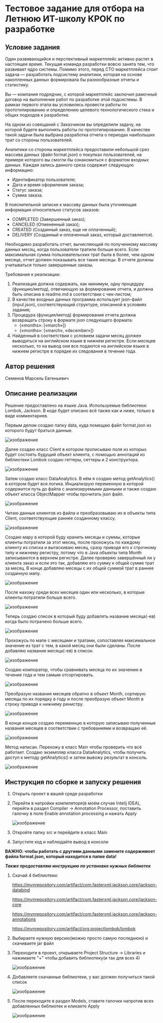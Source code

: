 # Тестовое задание для отбора на Летнюю ИТ-школу КРОК по разработке

## Условие задания
Один развивающийся и перспективный маркетплейс активно растет в настоящее время. Текущая команда разработки вовсю занята тем, что развивает ядро системы. Помимо этого, перед CTO маркетплейса стоит задача — разработать подсистему аналитики, которая на основе накопленных данных формировала бы разнообразные отчеты и статистику.

Вы — компания подрядчик, с которой маркетплейс заключил рамочный договор на выполнение работ по разработке этой подсистемы. В рамках первого этапа вы условились провести работы по прототипированию и определению целевого технологического стека и общих подходов к разработке.

На одном из совещаний с Заказчиком вы определили задачу, на которой будете выполнять работы по прототипированию. В качестве такой задачи была выбрана разработка отчета о периодах наибольших трат со стороны пользователей.

Аналитики со стороны маркетплейса предоставили небольшой срез массива данных (файл format.json) о покупках пользователей, на примере которого вы смогли бы ознакомиться с форматом входных данных. Каждая запись данного среза содержит следующую информацию:
- Идентификатор пользователя;
- Дата и время оформления заказа;
- Статус заказа;
- Сумма заказа.

В пояснительной записке к массиву данных была уточняющая информация относительно статусов заказов:
- COMPLETED (Завершенный заказ);
- CANCELED (Отмененный заказ);
- CREATED (Созданный заказ, еще не оплаченный);
- DELIVERY (Созданный и оплаченный заказ, который доставляется).

Необходимо разработать отчет, вычисляющий по полученному массиву данных месяц, когда пользователи тратили больше всего. Если максимальная сумма пользовательских трат была в более, чем одном месяце, отчет должен показывать все такие месяцы. В отчете должны учитываться только завершенные заказы.

Требования к реализации:
1. Реализация должна содержать, как минимум, одну процедуру (функцию/метод), отвечающую за формирование отчета, и должна быть описана в readme.md в соответствии с чек-листом;
2. В качестве входных данных программа использует json-файл (input.json), соответствующий структуре, описанной в условиях задания;
3. Процедура (функция/метод) формирования отчета должна возвращать строку в формате json следующего формата:
   - {«months»: [«march»]} 
   - {«months»: [«march», «december»]}
4. Найденный в соответствии с условием задачи месяц должен выводиться на английском языке в нижнем регистре. Если месяцев несколько, то на вывод они все подаются на английском языке в нижнем регистре в порядке их следования в течение года.

## Автор решения
Семенов Марсель Евгеньевич

## Описание реализации
Решение предоставлено на языке Java.
Используемые библиотеки: Lombok, Jackson.
В коде будет описано всё также как и ниже, только в виде комментариев.

Первым делом создаю папку data, куда помещаю файл format.json из которого будут браться данные.

![изображение](https://github.com/slattchrome/school2024-test-task1/assets/112937058/a384c75a-1207-4673-a37f-522150965161)

Далее создаю класс Client в котором прописываю поля из которых будет состоять будущий объект клиента, c помощью аннотаций из библиотеки Lombok создаю геттеры, сеттеры и 2 конструктора.

![изображение](https://github.com/slattchrome/school2024-test-task1/assets/112937058/21536264-9426-44aa-a900-2e9781320626)

Затем создаю класс DataAnalytics. В нём я создаю метод getAnalytics() в котором будет вся логика.
Инциализрую переменную в которой содержится путь до файла с анализируемыми данными и также создаю объект класса ObjectMapper чтобы прочитать json файл.

![изображение](https://github.com/slattchrome/school2024-test-task1/assets/112937058/cf2762f9-1f8e-41f3-92fc-04141cfc9c7b)

Читаю данные клиентов из файла и преобразовываю их в объекты типа Client, соответствующие раннее созданному классу.

![изображение](https://github.com/slattchrome/school2024-test-task1/assets/112937058/1793dcc3-29af-42be-98dd-207357dc32ed)

Создаю мару в которой буду хранить месяцы и суммы, которые клиенты потратили за этот месяц, после прохожусь по каждому клиенту из списка и вытаскиваю месяц, сразу приводя его к строчному типу и нижнему регистру, потому что в Java объекты типа Month записываются в верхнем регистре. Далее проверяю завершённый ли у клиента заказ и если это так, добавляю его сумму к общей сумме трат за месяц. В конце добавляю месяцы с их общей суммой трат в раннее созданную мапу.

![изображение](https://github.com/slattchrome/school2024-test-task1/assets/112937058/fe3e0831-ef22-472e-87cb-be0200b371d7)

После нахожу среди всех месяцев один или несколько, в которые клиенты потратили больше всего.

![изображение](https://github.com/slattchrome/school2024-test-task1/assets/112937058/8a8fafd3-d716-48e7-a406-b564914d0eaa)

Теперь создаю список в который буду добавлять название месяца(-ев) когда было потрачено больше всего.

![изображение](https://github.com/slattchrome/school2024-test-task1/assets/112937058/ff93baca-7afc-4851-86bb-66173c18ad18)

Прохожусь по мапе с месяцами и тратами, сопоставляя максимальное значение из трат с тем, в какой месяц они были сделаны. После добавляю название месяца(-ев) в список.

![изображение](https://github.com/slattchrome/school2024-test-task1/assets/112937058/fbb3a709-a72f-4f3b-b4d0-60646c8d115c)

Создаю компоратор, чтобы сравнивать месяца по их значению в течение года и тем самым отсортировать.

![изображение](https://github.com/slattchrome/school2024-test-task1/assets/112937058/84de4da6-b7cb-420d-9e49-47347e2f736b)

Преобразую названия месяцев обратно в объект Month, сортирую месяцы по их порядку в году и после преобразую объект Month в строку приводя к нижнему ренистру.

![изображение](https://github.com/slattchrome/school2024-test-task1/assets/112937058/ac36f2d0-3473-4cb4-9cbe-2eda76e6b8dc)

В конце концов создаю переменнцю в которую записываю полученные названия месяцев в соответствии с требованиями и возвращаю её.

![изображение](https://github.com/slattchrome/school2024-test-task1/assets/112937058/739e75fa-4474-4ec1-8f11-7f07ea77035e)

Метод написан. Перехожу в класс Main чтобы проверить что всё работает.
Создаю экземпляр класса DataAnalytics, чтобы получить доступ к методу getAnalytics() и затем вывожу результат в консоль.

![изображение](https://github.com/slattchrome/school2024-test-task1/assets/112937058/1eb52372-6bef-48c6-92dc-da1e43d6e9e1)


## Инструкция по сборке и запуску решения
1. Открыть проект в вашей среде разработки
2. Перейти в натройки компиляторя(в моём случае Intelij IDEA), перейти в раздел Compiler -> Annotation Processor, поставить галочку в поле Enable annotation processing и нажать Apply
   
   ![изображение](https://github.com/slattchrome/school2024-test-task1/assets/112937058/89a8fca1-b07c-4740-88ff-e5a3dbfa7f6f)

4. Откройте папку src и перейдите в класс Main
5. Запустите код и наблюдайте вывод в консоли

**ВАЖНО: чтобы работать с другими данными замените содержимоет файла format.json, который находится в папке data!**

***Также предоставляю инструкцию по установке нужных библиотек***
1. Скачай 4 библиотеки:
   
   https://mvnrepository.com/artifact/com.fasterxml.jackson.core/jackson-databind

   https://mvnrepository.com/artifact/com.fasterxml.jackson.core/jackson-core

   https://mvnrepository.com/artifact/com.fasterxml.jackson.core/jackson-annotations

   https://mvnrepository.com/artifact/org.projectlombok/lombok

3. Выбираете нужную версию(можно просто самую последнюю) и скачиваете jar файл
4. Переходите в проект, открываете Project Structure -> Libraries и нажимаете "+" чтобы добавить библиотеку(и так для всех 4)
   
   ![изображение](https://github.com/slattchrome/school2024-test-task1/assets/112937058/10ba1c10-70e8-4413-962e-a169390deef9)

5. Добавляете скачанные библиотеки, у вас должен получиться такой список
   
   ![изображение](https://github.com/slattchrome/school2024-test-task1/assets/112937058/84dfa886-d413-4edf-a7dd-eb9f14552cbe)

6. После переходите в раздел Models, ставите галочки напротив всех добавленных библиотек и кликаете Apply

   ![изображение](https://github.com/slattchrome/school2024-test-task1/assets/112937058/4a208688-645f-4210-a1da-d4a8a0b866c9)
